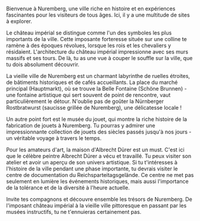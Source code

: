 Bienvenue à Nuremberg, une ville riche en histoire et en expériences fascinantes pour les visiteurs de tous âges. Ici, il y a une multitude de sites à explorer.

Le château impérial se distingue comme l'un des symboles les plus importants de la ville. Cette imposante forteresse située sur une colline te ramène à des époques révolues, lorsque les rois et les chevaliers y résidaient. L'architecture du château impérial impressionne avec ses murs massifs et ses tours. De là, tu as une vue à couper le souffle sur la ville, que tu dois absolument découvrir.

La vieille ville de Nuremberg est un charmant labyrinthe de ruelles étroites, de bâtiments historiques et de cafés accueillants. La place du marché principal (Hauptmarkt), où se trouve la Belle Fontaine (Schöne Brunnen) - une fontaine artistique qui sert souvent de point de rencontre, vaut particulièrement le détour. N'oublie pas de goûter la Nürnberger Rostbratwurst (saucisse grillée de Nuremberg), une délicatesse locale !

Un autre point fort est le musée du jouet, qui montre la riche histoire de la fabrication de jouets à Nuremberg. Tu pourras y admirer une impressionnante collection de jouets des siècles passés jusqu'à nos jours - un véritable voyage à travers le temps.

Pour les amateurs d'art, la maison d'Albrecht Dürer est un must. C'est ici que le célèbre peintre Albrecht Dürer a vécu et travaillé. Tu peux visiter son atelier et avoir un aperçu de son univers artistique. Si tu t'intéresses à l'histoire de la ville pendant une phase importante, tu devrais visiter le centre de documentation du Reichsparteitagsgelände. Ce centre ne met pas seulement en lumière les événements historiques, mais aussi l'importance de la tolérance et de la diversité à l'heure actuelle.

Invite tes compagnons et découvre ensemble les trésors de Nuremberg. De l'imposant château impérial à la vieille ville pittoresque en passant par les musées instructifs, tu ne t'ennuieras certainement pas.